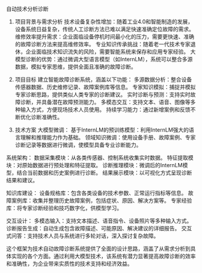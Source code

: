 自动技术分析诊断

1. 项目背景与需求分析
技术设备复杂性增加：随着工业4.0和智能制造的发展，设备系统日益复杂，传统人工诊断方法已难以满足快速准确定位故障的需求。
维修效率提升需求：企业面临设备停机时间最小化的压力，需要更快速、准确的故障诊断方法来提高维修效率。
专业知识传承挑战：随着老一代技术专家退休，企业面临技术知识流失的风险，需要智能系统来保存和应用专家经验。
大模型诊断的优势：通过微调大型语言模型（如InternLM），系统可以整合多源数据，模拟专家思维，提供全面且准确的故障诊断。

2. 项目目标
建立智能故障诊断系统，涵盖以下功能：
多源数据分析：整合设备传感器数据、历史维修记录、故障案例库等信息。
专家知识模拟：捕捉并模拟专家诊断思路，提供类似人类专家的诊断建议。
实时诊断与预测：支持实时故障诊断，并具备潜在故障预测能力。
多模态交互：支持文本、语音、图像等多种输入方式，方便现场技术人员使用。
持续学习能力：通过新增案例和反馈不断优化诊断准确性。

3. 技术方案
大模型微调：
基于InternLM的预训练模型：利用InternLM强大的语言理解和推理能力作为基础。
领域知识微调：使用设备手册、故障案例、专家诊断记录等数据进行微调，使模型具备专业诊断能力。

系统架构：
数据采集模块：从各类传感器、控制系统收集实时数据。
特征提取模块：对原始数据进行预处理和特征提取。
诊断推理模块：微调后的InternLM模型，结合当前数据和历史案例进行诊断。
结果展示模块：以可视化方式呈现诊断结果和建议。

知识库建设：
设备规格库：包含各类设备的技术参数、正常运行指标等信息。
故障案例库：收集并整理历史故障案例，包括症状、原因、解决方案等。
专家经验库：将专家诊断经验和技巧数字化，供模型学习。

交互设计：
多模态输入：支持文本描述、语音指令、设备照片等多种输入方式。
诊断报告生成：自动生成包含故障描述、可能原因、解决建议的详细报告。
交互式问答：支持技术人员与系统进行多轮对话，深入探讨复杂故障。

这个框架为技术自动故障诊断系统提供了全面的设计思路，涵盖了从需求分析到具体实现的各个方面。通过利用大模型技术，该系统有潜力显著提高故障诊断的效率和准确性，为企业带来实质性的技术支持和经济效益。
